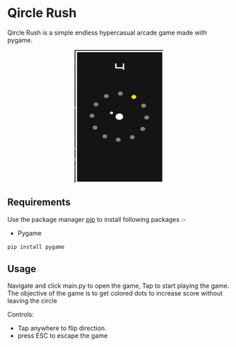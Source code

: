# Qircle Rush



Qircle Rush is a simple endless hypercasual arcade game made with pygame.

<p align='center'>
 <img src='app.png' width=200 height=300>
</p>

## Requirements

Use the package manager [pip](https://pip.pypa.io/en/stable/) to install following packages :-

* Pygame

```bash
pip install pygame
```

## Usage

Navigate and click main.py to open the game, Tap to start playing the game. The objective of the game is to get colored dots to increase score without leaving the circle

Controls:

* Tap anywhere to flip direction.
* press ESC to escape the game
